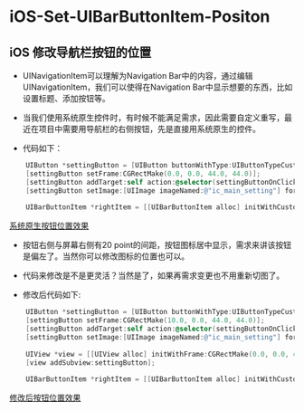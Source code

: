# iOS-Set-UIBarButtonItem-Positon
## iOS 修改导航栏按钮的位置

* UINavigationItem可以理解为Navigation Bar中的内容，通过编辑UINavigationItem，我们可以使得在Navigation Bar中显示想要的东西，比如设置标题、添加按钮等。

* 当我们使用系统原生控件时，有时候不能满足需求，因此需要自定义重写，最近在项目中需要用导航栏的右侧按钮，先是直接用系统原生的控件。

* 代码如下：
``` Objective-C
	UIButton *settingButton = [UIButton buttonWithType:UIButtonTypeCustom];
	[settingButton setFrame:CGRectMake(0.0, 0.0, 44.0, 44.0)];
	[settingButton addTarget:self action:@selector(settingButtonOnClicked:) forControlEvents:UIControlEventTouchUpInside];
	[settingButton setImage:[UIImage imageNamed:@"ic_main_setting"] forState:UIControlStateNormal];
	
	UIBarButtonItem *rightItem = [[UIBarButtonItem alloc] initWithCustomView:settingButton];
```

[系统原生按钮位置效果](https://github.com/zhang33121/iOS-Set-UIBarButtonItem-Positon/blob/master/systemdefultRightBarButtonPositon.png)

*  按钮右侧与屏幕右侧有20 point的间距，按钮图标居中显示，需求来讲该按钮是偏左了。当然你可以修改图标的位置也可以。
*  代码来修改是不是更灵活？当然是了，如果再需求变更也不用重新切图了。

* 修改后代码如下:
```Objective-C
	UIButton *settingButton = [UIButton buttonWithType:UIButtonTypeCustom];
	[settingButton setFrame:CGRectMake(10.0, 0.0, 44.0, 44.0)];
	[settingButton addTarget:self action:@selector(settingButtonOnClicked:) forControlEvents:UIControlEventTouchUpInside];
	[settingButton setImage:[UIImage imageNamed:@"ic_main_setting"] forState:UIControlStateNormal];
	
	UIView *view = [[UIView alloc] initWithFrame:CGRectMake(0.0, 0.0, 44.0, 44.0)];
	[view addSubview:settingButton];
	
	UIBarButtonItem *rightItem = [[UIBarButtonItem alloc] initWithCustomView:view];
```
[修改后按钮位置效果](https://github.com/zhang33121/iOS-Set-UIBarButtonItem-Positon/blob/master/motifyAfterPositon.png)





